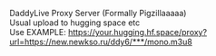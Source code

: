 DaddyLive Proxy Server (Formally Pigzillaaaaa)<br>
Usual upload to hugging space etc<br>
Use EXAMPLE: https://your.hugging.hf.space/proxy?url=https://new.newkso.ru/ddy6/***/mono.m3u8
